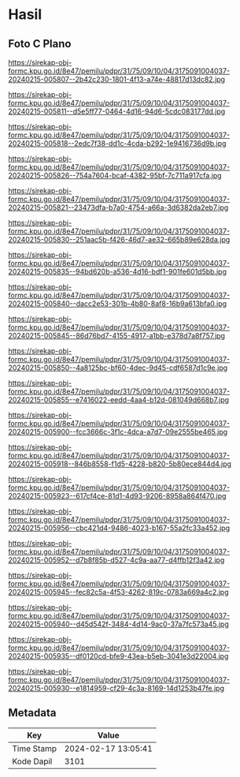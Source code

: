 # Hasil

## Foto C Plano

https://sirekap-obj-formc.kpu.go.id/8e47/pemilu/pdpr/31/75/09/10/04/3175091004037-20240215-005807--2b42c230-1801-4f13-a74e-48817d13dc82.jpg

https://sirekap-obj-formc.kpu.go.id/8e47/pemilu/pdpr/31/75/09/10/04/3175091004037-20240215-005811--d5e5ff77-0464-4d16-94d6-5cdc083177dd.jpg

https://sirekap-obj-formc.kpu.go.id/8e47/pemilu/pdpr/31/75/09/10/04/3175091004037-20240215-005818--2edc7f38-dd1c-4cda-b292-1e9416736d9b.jpg

https://sirekap-obj-formc.kpu.go.id/8e47/pemilu/pdpr/31/75/09/10/04/3175091004037-20240215-005826--754a7604-bcaf-4382-95bf-7c711a917cfa.jpg

https://sirekap-obj-formc.kpu.go.id/8e47/pemilu/pdpr/31/75/09/10/04/3175091004037-20240215-005821--23473dfa-b7a0-4754-a66a-3d6382da2eb7.jpg

https://sirekap-obj-formc.kpu.go.id/8e47/pemilu/pdpr/31/75/09/10/04/3175091004037-20240215-005830--251aac5b-f426-46d7-ae32-665b89e628da.jpg

https://sirekap-obj-formc.kpu.go.id/8e47/pemilu/pdpr/31/75/09/10/04/3175091004037-20240215-005835--94bd620b-a536-4d16-bdf1-901fe601d5bb.jpg

https://sirekap-obj-formc.kpu.go.id/8e47/pemilu/pdpr/31/75/09/10/04/3175091004037-20240215-005840--dacc2e53-301b-4b80-8af8-16b9a613bfa0.jpg

https://sirekap-obj-formc.kpu.go.id/8e47/pemilu/pdpr/31/75/09/10/04/3175091004037-20240215-005845--86d76bd7-4155-4917-a1bb-e378d7a8f757.jpg

https://sirekap-obj-formc.kpu.go.id/8e47/pemilu/pdpr/31/75/09/10/04/3175091004037-20240215-005850--4a8125bc-bf60-4dec-9d45-cdf6587d1c9e.jpg

https://sirekap-obj-formc.kpu.go.id/8e47/pemilu/pdpr/31/75/09/10/04/3175091004037-20240215-005855--e7416022-eedd-4aa4-b12d-081049d668b7.jpg

https://sirekap-obj-formc.kpu.go.id/8e47/pemilu/pdpr/31/75/09/10/04/3175091004037-20240215-005900--fcc3666c-3f1c-4dca-a7d7-09e2555be465.jpg

https://sirekap-obj-formc.kpu.go.id/8e47/pemilu/pdpr/31/75/09/10/04/3175091004037-20240215-005918--846b8558-f1d5-4228-b820-5b80ece844d4.jpg

https://sirekap-obj-formc.kpu.go.id/8e47/pemilu/pdpr/31/75/09/10/04/3175091004037-20240215-005923--617cf4ce-81d1-4d93-9206-8958a864f470.jpg

https://sirekap-obj-formc.kpu.go.id/8e47/pemilu/pdpr/31/75/09/10/04/3175091004037-20240215-005956--cbc421d4-9486-4023-b167-55a2fc33a452.jpg

https://sirekap-obj-formc.kpu.go.id/8e47/pemilu/pdpr/31/75/09/10/04/3175091004037-20240215-005952--d7b8f85b-d527-4c9a-aa77-d4ffb12f3a42.jpg

https://sirekap-obj-formc.kpu.go.id/8e47/pemilu/pdpr/31/75/09/10/04/3175091004037-20240215-005945--fec82c5a-4f53-4262-819c-0783a669a4c2.jpg

https://sirekap-obj-formc.kpu.go.id/8e47/pemilu/pdpr/31/75/09/10/04/3175091004037-20240215-005940--d45d542f-3484-4d14-9ac0-37a7fc573a45.jpg

https://sirekap-obj-formc.kpu.go.id/8e47/pemilu/pdpr/31/75/09/10/04/3175091004037-20240215-005935--df0120cd-bfe9-43ea-b5eb-3041e3d22004.jpg

https://sirekap-obj-formc.kpu.go.id/8e47/pemilu/pdpr/31/75/09/10/04/3175091004037-20240215-005930--e1814959-cf29-4c3a-8169-14d1253b47fe.jpg


## Metadata

| Key        | Value               |
| ---------- | ------------------- |
| Time Stamp | 2024-02-17 13:05:41 |
| Kode Dapil | 3101                |



